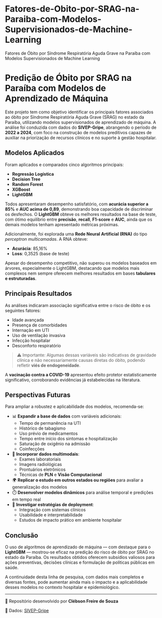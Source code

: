 # Fatores-de-Obito-por-SRAG-na-Paraiba-com-Modelos-Supervisionados-de-Machine-Learning
Fatores de Óbito por Síndrome Respiratória Aguda Grave na Paraíba com Modelos Supervisionados de Machine Learning

# Predição de Óbito por SRAG na Paraíba com Modelos de Aprendizado de Máquina

Este projeto tem como objetivo identificar os principais fatores associados ao óbito por Síndrome Respiratória Aguda Grave (SRAG) no estado da Paraíba, utilizando modelos supervisionados de aprendizado de máquina. A análise foi conduzida com dados do **SIVEP-Gripe**, abrangendo o período de **2022 a 2024**, com foco na construção de modelos preditivos capazes de auxiliar na priorização de recursos clínicos e no suporte à gestão hospitalar.

## Modelos Aplicados

Foram aplicados e comparados cinco algoritmos principais:

- **Regressão Logística**
- **Decision Tree**
- **Random Forest**
- **XGBoost**
- **LightGBM**

Todos apresentaram desempenho satisfatório, com **acurácia superior a 85%** e **AUC acima de 0,89**, demonstrando boa capacidade de discriminar os desfechos. O **LightGBM** obteve os melhores resultados na base de teste, com ótimo equilíbrio entre **precisão**, **recall**, **F1-score** e **AUC**, ainda que os demais modelos tenham apresentado métricas próximas.

Adicionalmente, foi explorada uma **Rede Neural Artificial (RNA)** do tipo *perceptron multicamadas*. A RNA obteve:

- **Acurácia**: 85,16%  
- **Loss**: 0,3525 (base de teste)

Apesar do desempenho competitivo, não superou os modelos baseados em árvores, especialmente o LightGBM, destacando que modelos mais complexos nem sempre oferecem melhores resultados em bases **tabulares e estruturadas**.

## Principais Resultados

As análises indicaram associação significativa entre o risco de óbito e os seguintes fatores:

- Idade avançada
- Presença de comorbidades
- Internação em UTI
- Uso de ventilação invasiva
- Infecção hospitalar
- Desconforto respiratório

> ⚠️ Importante: Algumas dessas variáveis são indicativas de gravidade clínica e não necessariamente causas diretas do óbito, podendo refletir **viés de endogeneidade**.

A **vacinação contra a COVID-19** apresentou efeito protetor estatisticamente significativo, corroborando evidências já estabelecidas na literatura.

## Perspectivas Futuras

Para ampliar a robustez e aplicabilidade dos modelos, recomenda-se:

- 📊 **Expandir a base de dados** com variáveis adicionais:
  - Tempo de permanência na UTI
  - Histórico de tabagismo
  - Uso prévio de medicamentos
  - Tempo entre início dos sintomas e hospitalização
  - Saturação de oxigênio na admissão
  - Coinfecções
- 🧠 **Incorporar dados multimodais**:
  - Exames laboratoriais
  - Imagens radiológicas
  - Prontuários eletrônicos
  - Técnicas de **PLN** e **Visão Computacional**
- 🌍 **Replicar o estudo em outros estados ou regiões** para avaliar a generalização dos modelos
- ⏱️ **Desenvolver modelos dinâmicos** para análise temporal e predições em tempo real
- 🧩 **Investigar estratégias de deployment**:
  - Integração com sistemas clínicos
  - Usabilidade e interpretabilidade
  - Estudos de impacto prático em ambiente hospitalar

## Conclusão

O uso de algoritmos de aprendizado de máquina — com destaque para o **LightGBM** — mostrou-se eficaz na predição do risco de óbito por SRAG no estado da Paraíba. Os resultados obtidos oferecem subsídios valiosos para ações preventivas, decisões clínicas e formulação de políticas públicas em saúde.

A continuidade desta linha de pesquisa, com dados mais completos e diversas fontes, pode aumentar ainda mais o impacto e a aplicabilidade desses modelos no contexto hospitalar e epidemiológico.

---

🔗 Repositório desenvolvido por **Clébson Freire de Souza**

📄 Dados: [SIVEP-Gripe](https://opendatasus.saude.gov.br/dataset/srag-2024)


